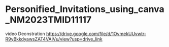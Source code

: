 # Personified_Invitations_using_canva_NM2023TMID11117
video Deonstration https://drive.google.com/file/d/1OvmekUUvwtr-R9yBkkdyawsZAT4VAIVu/view?usp=drive_link
